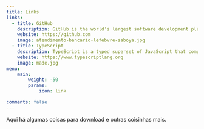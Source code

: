 ```yaml
---
title: Links
links:
  - title: GitHub
    description: GitHub is the world's largest software development platform.
    website: https://github.com
    image: atendimento-bancario-lefebvre-saboya.jpg
  - title: TypeScript
    description: TypeScript is a typed superset of JavaScript that compiles to plain JavaScript.
    website: https://www.typescriptlang.org
    image: made.jpg
menu:
    main: 
        weight: -50
        params:
            icon: link

comments: false
---
```


Aqui há algumas coisas para download e outras coisinhas mais. 